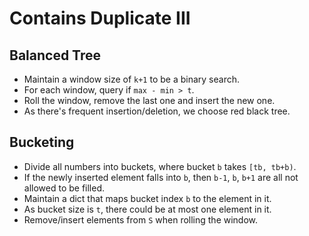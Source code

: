 # Contains Duplicate III

## Balanced Tree

* Maintain a window size of `k+1` to be a binary search.
* For each window, query if `max - min > t`.
* Roll the window, remove the last one and insert the new one.
* As there's frequent insertion/deletion, we choose red black tree.

## Bucketing

* Divide all numbers into buckets,
  where bucket `b` takes `[tb, tb+b)`.
* If the newly inserted element falls into `b`,
  then `b-1`, `b`, `b+1` are all not allowed to be filled.
* Maintain a dict that maps bucket index `b` to the element in it.
* As bucket size is `t`, there could be at most one element in it.
* Remove/insert elements from `S` when rolling the window.
